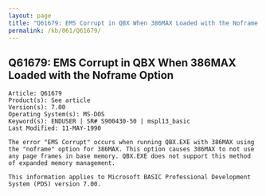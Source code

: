 ```yaml
---
layout: page
title: "Q61679: EMS Corrupt in QBX When 386MAX Loaded with the Noframe Option"
permalink: /kb/061/Q61679/
---
```


## Q61679: EMS Corrupt in QBX When 386MAX Loaded with the Noframe Option

	Article: Q61679
	Product(s): See article
	Version(s): 7.00
	Operating System(s): MS-DOS
	Keyword(s): ENDUSER | SR# S900430-50 | mspl13_basic
	Last Modified: 11-MAY-1990
	
	The error "EMS Corrupt" occurs when running QBX.EXE with 386MAX using
	the "noframe" option for 386MAX. This option causes 386MAX to not use
	any page frames in base memory. QBX.EXE does not support this method
	of expanded memory management.
	
	This information applies to Microsoft BASIC Professional Development
	System (PDS) version 7.00.
